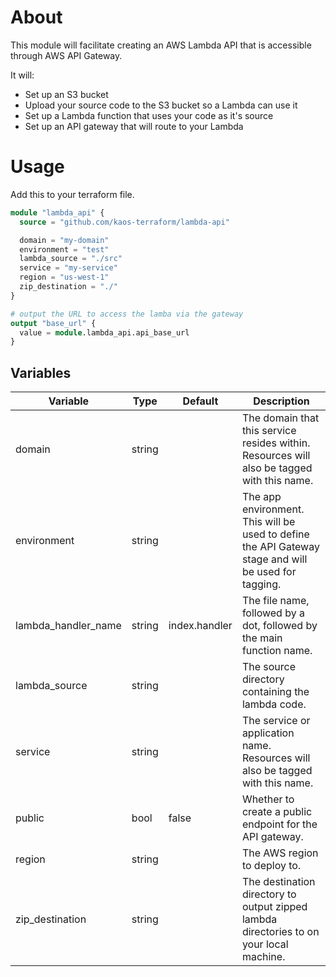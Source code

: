 # About

This module will facilitate creating an AWS Lambda API that is accessible through AWS API Gateway.

It will:

- Set up an S3 bucket
- Upload your source code to the S3 bucket so a Lambda can use it
- Set up a Lambda function that uses your code as it's source
- Set up an API gateway that will route to your Lambda

# Usage

Add this to your terraform file.

```tf
module "lambda_api" {
  source = "github.com/kaos-terraform/lambda-api"

  domain = "my-domain"
  environment = "test"
  lambda_source = "./src"
  service = "my-service"
  region = "us-west-1"
  zip_destination = "./"
}

# output the URL to access the lamba via the gateway
output "base_url" {
  value = module.lambda_api.api_base_url
}
```

## Variables

| Variable | Type | Default | Description | 
| -------- | ---- | ------- | ----------- |
| domain | string | | The domain that this service resides within. Resources will also be tagged with this name. |
| environment | string | | The app environment. This will be used to define the API Gateway stage and will be used for tagging. |
| lambda_handler_name | string | index.handler | The file name, followed by a dot, followed by the main function name. |
| lambda_source | string | | The source directory containing the lambda code. |
| service | string | | The service or application name. Resources will also be tagged with this name. |
| public | bool | false | Whether to create a public endpoint for the API gateway. |
| region | string | | The AWS region to deploy to. |
| zip_destination | string | | The destination directory to output zipped lambda directories to on your local machine. |

